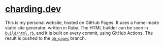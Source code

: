# [charding.dev](https://charding.dev/)

This is my personal website, hosted on GitHub Pages.
It uses a home-made static site generator, written in Ruby.
The HTML builder can be seen in [`build/html.rb`](https://github.com/xsanda/charding.dev/blob/main/build/html.rb), and it is built on every commit, using GitHub Actions.
The result is pushed to the [`gh-pages`](https://github.com/xsanda/charding.dev/tree/gh-pages) branch.
